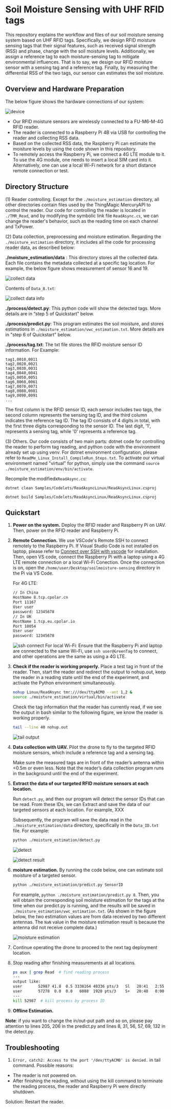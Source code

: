 # Soil Moisture Sensing with UHF RFID tags

This repository explains the workflow and files of our soil moisture sensing system based on UHF RFID tags. Specifically, we design RFID moisture sensing tags that their signal features, such as received signal strength (RSS) and phase, change with the soil moisture levels. Additionally, we assign a reference tag to each moisture-sensing tag to mitigate environmental influences. That is to say, we design our RFID moisture sensor with a sensing tag and a reference tag. Finally, by measuring the differential RSS of the two tags, our sensor can estimates the soil moisture.

## Overview and Hardware Preparation
The below figure shows the hardware connections of our system:

![device](./data/device.png)

- Our RFID moisture sensors are wirelessly connected to a FU-M6-M-4G RFID reader.
- The reader is connected to a Raspberry Pi 4B via USB for controlling the reader and collecting RSS data.
- Based on the collected RSS data, the Raspberry Pi can estimate the moisture levels by using the code shown in this repository.
- To remotely access the Raspberry Pi, we connect a 4G LTE module to it. To use the 4G module, one needs to insert a local SIM card into it. Alternatively,  one can use a local Wi-Fi network for a short distance remote connection or test.


## Directory Structure
(1)	Reader controlling. Except for the `./moisture_estimation` directory, all other directories contain files used by the ThingMagic MercuryAPI to control the reader. Our code for controlling the reader is located in `./TMR_Read`, and by modifying the symbolic link file `ReadAsync.cs`, we can change the reader's behavior, such as the reading time on each channel  and TxPower.

(2)	Data collection, preprocessing and moisture estimation.
Regarding the `./moisture_estimation` directory, it includes all the code for processing reader data, as described below:

**./moisture_estimation/data** : This directory stores all the collected data. Each file contains the metadata collected at a specific tag location. For example, the below figure shows measurement of sensor 16 and 19.

![collect data](./data/collect_data.png)

Contents of `Data_8.txt`:

![collect data info](./data/Data_8.png)

**./process/detect.py**: This python code will show the detected tags. More details are in “step 5 of Quickstart” below.

**./process/predict.py**: This program estimates the soil moisture, and stores estimations in `./moisture_estimation/vwc_estimation.txt`. More details are in "step 6 of Quickstart" below.

**./process/tag.txt**:  The txt file stores the RFID moisture sensor ID information. For Example:

```text
tag1,0010,0011
tag2,0020,0021
tag3,0030,0031
tag4,0040,0041
tag5,0050,0051
tag6,0060,0061
tag7,0070,0071
tag8,0080,0081
tag9,0090,0091
...
```

The first column is the RFID sensor ID, each sensor includes two tags, the second column represents the sensing tag ID, and the third column indicates the reference tag ID. The tag ID consists of 4 digits in total, with the first three digits corresponding to the sensor ID. The last digit, '1', represents a sensing tag, while '0' represents a reference tag.

(3)	Others. 
Our code consists of two main parts: dotnet code for controlling the reader to perform tag reading, and python code with the environment already set up using venv. For dotnet environment configuration, please refer to `ReadMe_Linux_Install_CompileRun_Steps.txt`. To activate our virtual environment named "virtual" for python, simply use the command `source ./moisture_estimation/env/bin/activate`.

Recompile the modifiedx`ReadAsync.cs`:

`dotnet clean Samples/Codelets/ReadAsyncLinux/ReadAsyncLinux.csproj`

`dotnet build Samples/Codelets/ReadAsyncLinux/ReadAsyncLinux.csproj`

## Quickstart

1. **Power on the system.** Deploy the RFID reader and Raspberry Pi on UAV. Then, power on the RFID reader and Raspberry Pi.
2. **Remote Connection.** 
    We use VSCode's Remote SSH to connect remotely to the Raspberry Pi. If Visual Studio Code is not installed on laptop, please refer to [Connect over SSH with vscode](https://code.visualstudio.com/docs/remote/ssh-tutorial) for installation.
    Then, open VS code, connect the Raspberry Pi with a laptop using a 4G LTE remote connection or a local Wi-Fi Conection. Once the connection is on, open the `/home/user/Desktop/soilmoisture-sensing` directory in the Pi via VS Code.

    For 4G LTE: 
    ```bash
    // In China
    HostName 8.tcp.cpolar.cn
    Port 11167
    User user
    password: 12345678
    // In UK
    HostName 1.tcp.eu.cpolar.io
    Port 10054
    User user
    password: 12345678
    ```
    ![ssh connect](./data/remote_connet.gif)
    For local Wi-Fi: Ensure that the Raspberry Pi and laptop are connected to the same Wi-Fi, use `ssh user@GreenTag` to connect, and other operations are the same as using a 4G LTE. 

3. **Check if the reader is working properly.** Place a test tag in front of the reader. Then, start the reader and redirect the output to nohup.out, keep the reader in a reading state until the end of the experiment, and activate the Python environment simultaneously.

    ```bash
    nohup Linux/ReadAsync tmr:///dev/ttyACM0 --ant 1,2 &
    source ./moisture_estimation/virtual/bin/activate
    ```

    Check the tag information that the reader has currently read, if we see the output in bash similar to the following figure, we know the reader is working properly.

    ```bash
    tail --line 40 nohup.out
    ```

    ![tail output](./data/nohupout.png)

4. **Data collection with UAV.** Pilot the drone to fly to the targeted RFID moisture sensors, which include a reference tag and a sensing tag.

    Make sure the measured tags are in front of the reader’s antenna within <0.5m or even less. Note that the reader’s data collection program runs in the background until the end of the experiment.

5. **Extract the data of our targeted RFID moisture sensors at each location.** 

    Run `detect.py`, and then our program will detect the sensor IDs that can be read. From these IDs, we can Extract and save the data of our targeted sensors at each location. For example, XXX


    Subsequently, the program will save the data read in the `./moisture_estimation/data` directory, specifically in the `Data_ID.txt` file. For example:

    ```bash
    python ./moisture_estimation/detect.py
    ```

    ![detect](./data/detect_and_predict.gif)

    ![detect result](./data/detect.png)

6. **moisture estimation.** By running the code below, one can estimate soil moisture of a targeted sensor.

    ```bash
    python ./moisture_estimation/predict.py SensorID
    ```
    For example, `python ./moisture_estimation/predict.py 8`. Then, you will obtain the corresponding soil moisture estimation for the tags at the time when our predict.py is running, and the results will be saved in `./moisture_estimation/vwc_estimation.txt`. (As shown in the figure below, the two estimation values are from data received by two different antennas. The `NaN` value in the moisture estimation result is because the antenna did not receive complete data.)

    ![moisture estimation](./data/estimation.png)

7. Continue operating the drone to proceed to the next tag deployment location.

8. Stop reading after finishing measurements at all locations.
    ```bash
    ps aux | grep Read  # find reading process
    ---
    output like:
    user       52987 41.8  0.5 3338164 40336 pts/3   Sl   20:41   2:55 Linux/ReadAsync tmr:///dev/ttyACM0 --ant 1,2
    user       57278  0.0  0.0   6088  1920 pts/3    S+   20:48   0:00 grep --color=auto Read
    ---
    kill 52987  # kill process by process ID
    ```

9. **Offline Estimation.**

**Note**: if you want to change the in/out-put path and so on, please pay attention to lines 205, 206 in the predict.py and lines 8, 31, 56, 57, 69, 132 in the detect.py.

## Troubleshooting

1. `Error, catch2: Access to the port '/dev/ttyACM0' is denied.` in tail command. Possible reasons:
- The reader is not powered on.
- After finishing the reading, without using the kill command to terminate the reading process, the reader and Raspberry Pi were directly shutdown.

Solution: Restart the reader.
